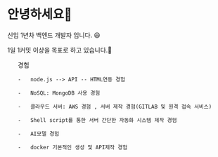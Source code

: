 # 안녕하세요👋


신입 1년차 백엔드 개발자 입니다. 😄

1일 1커밋 이상을 목표로 하고 있습니다.🔭
<ol>
    경험
    
    -   node.js --> API -- HTML연동 경험

    -   NoSQL: MongoDB 사용 경험

    -   클라우드 서버: AWS 경험 , 서버 제작 경험(GITLAB 및 원격 접속 서비스)

    -   Shell script를 통한 서버 간단한 자동화 시스템 제작 경험

    -   AI모델 경험

    -   docker 기본적인 생성 및 API제작 경험 
<ul>
<!--
**gks6141/gks6141** is a ✨ _special_ ✨ repository because its `README.md` (this file) appears on your GitHub profile.

Here are some ideas to get you started:

- 🔭 I’m currently working on ...
- 🌱 I’m currently learning ...
- 👯 I’m looking to collaborate on ...
- 🤔 I’m looking for help with ...
- 💬 Ask me about ...
- 📫 How to reach me: ...
- 😄 Pronouns: ...
- ⚡ Fun fact: ...
-->
